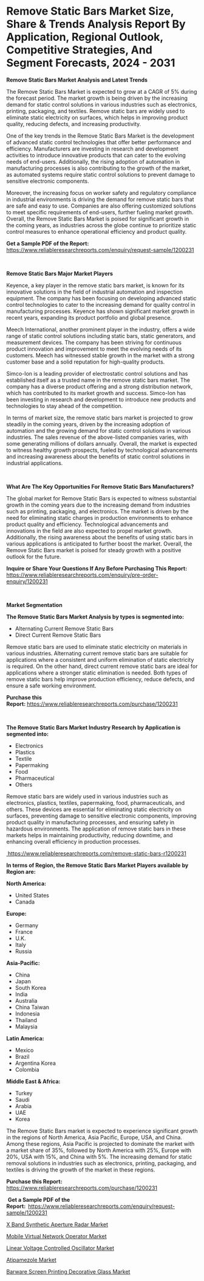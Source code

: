 <p><h1>Remove Static Bars Market Size, Share & Trends Analysis Report By Application, Regional Outlook, Competitive Strategies, And Segment Forecasts, 2024 - 2031</h1></p><p><strong>Remove Static Bars Market Analysis and Latest Trends</strong></p>
<p><p>The Remove Static Bars Market is expected to grow at a CAGR of 5% during the forecast period. The market growth is being driven by the increasing demand for static control solutions in various industries such as electronics, printing, packaging, and textiles. Remove static bars are widely used to eliminate static electricity on surfaces, which helps in improving product quality, reducing defects, and increasing productivity.</p><p>One of the key trends in the Remove Static Bars Market is the development of advanced static control technologies that offer better performance and efficiency. Manufacturers are investing in research and development activities to introduce innovative products that can cater to the evolving needs of end-users. Additionally, the rising adoption of automation in manufacturing processes is also contributing to the growth of the market, as automated systems require static control solutions to prevent damage to sensitive electronic components.</p><p>Moreover, the increasing focus on worker safety and regulatory compliance in industrial environments is driving the demand for remove static bars that are safe and easy to use. Companies are also offering customized solutions to meet specific requirements of end-users, further fueling market growth. Overall, the Remove Static Bars Market is poised for significant growth in the coming years, as industries across the globe continue to prioritize static control measures to enhance operational efficiency and product quality.</p></p>
<p><strong>Get a Sample PDF of the Report:&nbsp;</strong> <a href="https://www.reliableresearchreports.com/enquiry/request-sample/1200231">https://www.reliableresearchreports.com/enquiry/request-sample/1200231</a></p>
<p>&nbsp;</p>
<p><strong>Remove Static Bars Major Market Players</strong></p>
<p><p>Keyence, a key player in the remove static bars market, is known for its innovative solutions in the field of industrial automation and inspection equipment. The company has been focusing on developing advanced static control technologies to cater to the increasing demand for quality control in manufacturing processes. Keyence has shown significant market growth in recent years, expanding its product portfolio and global presence.</p><p>Meech International, another prominent player in the industry, offers a wide range of static control solutions including static bars, static generators, and measurement devices. The company has been striving for continuous product innovation and improvement to meet the evolving needs of its customers. Meech has witnessed stable growth in the market with a strong customer base and a solid reputation for high-quality products.</p><p>Simco-Ion is a leading provider of electrostatic control solutions and has established itself as a trusted name in the remove static bars market. The company has a diverse product offering and a strong distribution network, which has contributed to its market growth and success. Simco-Ion has been investing in research and development to introduce new products and technologies to stay ahead of the competition.</p><p>In terms of market size, the remove static bars market is projected to grow steadily in the coming years, driven by the increasing adoption of automation and the growing demand for static control solutions in various industries. The sales revenue of the above-listed companies varies, with some generating millions of dollars annually. Overall, the market is expected to witness healthy growth prospects, fueled by technological advancements and increasing awareness about the benefits of static control solutions in industrial applications.</p></p>
<p>&nbsp;</p>
<p><strong>What Are The Key Opportunities For Remove Static Bars Manufacturers?</strong></p>
<p><p>The global market for Remove Static Bars is expected to witness substantial growth in the coming years due to the increasing demand from industries such as printing, packaging, and electronics. The market is driven by the need for eliminating static charges in production environments to enhance product quality and efficiency. Technological advancements and innovations in the field are also expected to propel market growth. Additionally, the rising awareness about the benefits of using static bars in various applications is anticipated to further boost the market. Overall, the Remove Static Bars market is poised for steady growth with a positive outlook for the future.</p></p>
<p><strong>Inquire or Share Your Questions If Any Before Purchasing This Report:</strong> <a href="https://www.reliableresearchreports.com/enquiry/pre-order-enquiry/1200231">https://www.reliableresearchreports.com/enquiry/pre-order-enquiry/1200231</a></p>
<p>&nbsp;</p>
<p><strong>Market Segmentation</strong></p>
<p><strong>The Remove Static Bars Market Analysis by types is segmented into:</strong></p>
<p><ul><li>Alternating Current Remove Static Bars</li><li>Direct Current Remove Static Bars</li></ul></p>
<p><p>Remove static bars are used to eliminate static electricity on materials in various industries. Alternating current remove static bars are suitable for applications where a consistent and uniform elimination of static electricity is required. On the other hand, direct current remove static bars are ideal for applications where a stronger static elimination is needed. Both types of remove static bars help improve production efficiency, reduce defects, and ensure a safe working environment.</p></p>
<p><strong>Purchase this Report:&nbsp;</strong><a href="https://www.reliableresearchreports.com/purchase/1200231">https://www.reliableresearchreports.com/purchase/1200231</a></p>
<p>&nbsp;</p>
<p><strong>The Remove Static Bars Market Industry Research by Application is segmented into:</strong></p>
<p><ul><li>Electronics</li><li>Plastics</li><li>Textile</li><li>Papermaking</li><li>Food</li><li>Pharmaceutical</li><li>Others</li></ul></p>
<p><p>Remove static bars are widely used in various industries such as electronics, plastics, textiles, papermaking, food, pharmaceuticals, and others. These devices are essential for eliminating static electricity on surfaces, preventing damage to sensitive electronic components, improving product quality in manufacturing processes, and ensuring safety in hazardous environments. The application of remove static bars in these markets helps in maintaining productivity, reducing downtime, and enhancing overall efficiency in production processes.</p></p>
<p><a href="https://www.reliableresearchreports.com/remove-static-bars-r1200231">&nbsp;https://www.reliableresearchreports.com/remove-static-bars-r1200231</a></p>
<p><strong>In terms of Region, the Remove Static Bars Market Players available by Region are:</strong></p>
<p>
    <p> <strong> North America: </strong>
        <ul>
            <li>United States</li>
            <li>Canada</li>
        </ul>
        </p> 
    <p> <strong> Europe: </strong>
        <ul>
            <li>Germany</li>
            <li>France</li>
            <li>U.K.</li>
            <li>Italy</li>
            <li>Russia</li>
        </ul>
        </p> 
    <p> <strong> Asia-Pacific: </strong>
        <ul>
            <li>China</li>
            <li>Japan</li>
            <li>South Korea</li>
            <li>India</li>
            <li>Australia</li>
            <li>China Taiwan</li>
            <li>Indonesia</li>
            <li>Thailand</li>
            <li>Malaysia</li>
        </ul>
        </p> 
    <p> <strong> Latin America: </strong>
        <ul>
            <li>Mexico</li>
            <li>Brazil</li>
            <li>Argentina Korea</li>
            <li>Colombia</li>
        </ul>
        </p> 
    <p> <strong> Middle East & Africa: </strong>
        <ul>
            <li>Turkey</li>
            <li>Saudi</li>
            <li>Arabia</li>
            <li>UAE</li>
            <li>Korea</li>
        </ul>
    </p>
    </p>
<p><p>The Remove Static Bars market is expected to experience significant growth in the regions of North America, Asia Pacific, Europe, USA, and China. Among these regions, Asia Pacific is projected to dominate the market with a market share of 35%, followed by North America with 25%, Europe with 20%, USA with 15%, and China with 5%. The increasing demand for static removal solutions in industries such as electronics, printing, packaging, and textiles is driving the growth of the market in these regions.</p></p>
<p><strong>Purchase this Report: </strong><a href="https://www.reliableresearchreports.com/purchase/1200231">https://www.reliableresearchreports.com/purchase/1200231</a></p>
<p>&nbsp;<strong>Get a Sample PDF of the Report:&nbsp;&nbsp;</strong><a href="https://www.reliableresearchreports.com/enquiry/request-sample/1200231">https://www.reliableresearchreports.com/enquiry/request-sample/1200231</a></p>
<p><strong></strong></p>
<p><p><a href="https://github.com/indrystar/Market-Research-Report-List-4/blob/main/x-band-synthetic-aperture-radar-market.md">X Band Synthetic Aperture Radar Market</a></p><p><a href="https://github.com/AKSHATREPORTPRIME/Market-Research-Report-List-5/blob/main/mobile-virtual-network-operator-market.md">Mobile Virtual Network Operator Market</a></p><p><a href="https://issuu.com/reportprime-2/docs/linear-voltage-controlled-oscillator-market-size-2">Linear Voltage Controlled Oscillator Market</a></p><p><a href="https://www.linkedin.com/pulse/atipamezole-market-size-share-analysis-growth-trends-eysee?trackingId=yl1nXDzQFKbSM3H325%2FZrA%3D%3D">Atipamezole Market</a></p><p><a href="https://www.linkedin.com/pulse/global-barware-screen-printing-decorative-glass-market-fldxe?trackingId=4tGpmQSNq43FlaffA14GEw%3D%3D">Barware Screen Printing Decorative Glass Market</a></p></p>